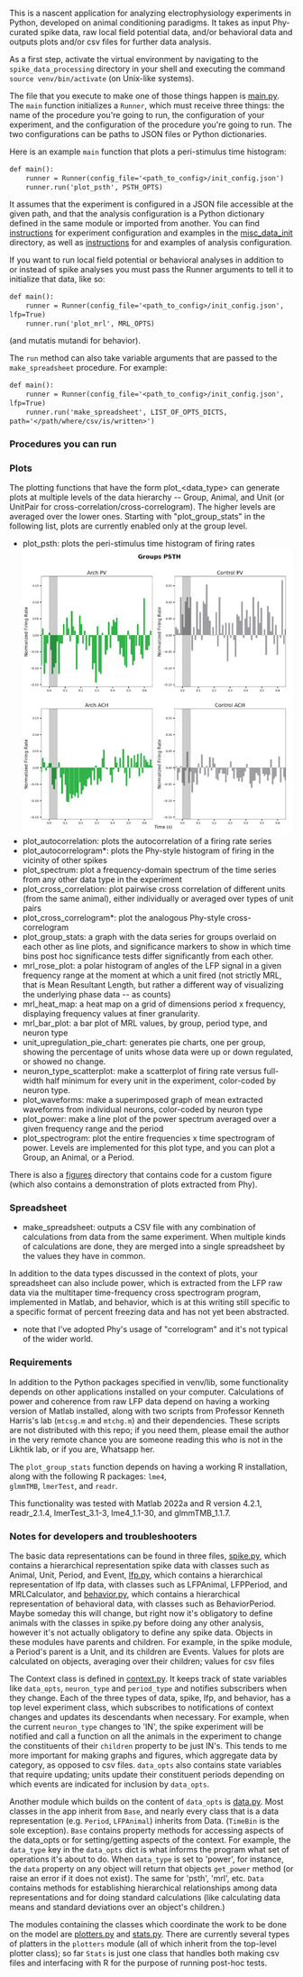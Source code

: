 This is a nascent application for analyzing electrophysiology experiments in Python, developed on animal conditioning 
paradigms.  It takes as input Phy-curated spike data, raw local field potential data, and/or behavioral data and outputs 
plots and/or csv files for further data analysis. 

As a first step, activate the virtual environment by navigating to the `spike_data_processing` directory in your shell 
and executing the command `source venv/bin/activate` (on Unix-like systems).

The file that you execute to make one of those things happen is [main.py](main.py). The `main` function initializes a 
`Runner`, which must receive three things: the name of the procedure you're going to run, the configuration of your 
experiment, and the configuration of the procedure you're going to run.  The two configurations can be paths to JSON 
files or Python dictionaries.  

Here is an example `main` function that plots a peri-stimulus time histogram:
```
def main():
    runner = Runner(config_file='<path_to_config>/init_config.json')
    runner.run('plot_psth', PSTH_OPTS)
```
It assumes that the experiment is configured in a JSON file accessible at the given path, and that the analysis 
configuration is a Python dictionary defined in the same module or imported from another. 
You can find [instructions](misc_data_init/experiment_config_howto.md) for experiment 
configuration and examples in the [misc_data_init](misc_data_init) directory, as well as 
[instructions](misc_data_init/analysis_config_howto.md) for and examples of analysis configuration.

If you want to run local field potential or behavioral analyses in addition to or instead of spike analyses you must 
pass the Runner arguments to tell it to initialize that data, like so:

```
def main():
    runner = Runner(config_file='<path_to_config>/init_config.json', lfp=True)
    runner.run('plot_mrl', MRL_OPTS)
```
(and mutatis mutandi for behavior).

The `run` method can also take variable arguments that are passed to the `make_spreadsheet` procedure.  For example:

```
def main():
    runner = Runner(config_file='<path_to_config>/init_config.json', lfp=True)
    runner.run('make_spreadsheet', LIST_OF_OPTS_DICTS, path='</path/where/csv/is/written>')
```

### Procedures you can run

### Plots

The plotting functions that have the form plot_<data_type> can generate plots at multiple levels of the data hierarchy -- 
Group, Animal, and Unit (or UnitPair for cross-correlation/cross-correlogram). The higher levels are averaged over the 
lower ones. Starting with "plot_group_stats" in the following list, plots are currently enabled only at the group level.

- plot_psth: plots the peri-stimulus time histogram of firing rates
![a sample psth plot by groups](sample_images/psth_group.png)
- plot_autocorrelation: plots the autocorrelation of a firing rate series
- plot_autocorrelogram*: plots the Phy-style histogram of firing in the vicinity of other spikes
- plot_spectrum: plot a frequency-domain spectrum of the time series from any other data type in the experiment
- plot_cross_correlation: plot pairwise cross correlation of different units (from the same animal), either individually 
or averaged over types of unit pairs
- plot_cross_correlogram*: plot the analogous Phy-style cross-correlogram
- plot_group_stats: a graph with the data series for groups overlaid on each other as line plots, and significance 
markers to show in which time bins post hoc significance tests differ significantly from each other.
- mrl_rose_plot: a polar histogram of angles of the LFP signal in a given frequency range at the moment at which a unit 
fired (not strictly MRL, that is Mean Resultant Length, but rather a different way of visualizing the underlying phase 
data -- as counts)
- mrl_heat_map: a heat map on a grid of dimensions period x frequency, displaying frequency values at finer granularity.
- mrl_bar_plot: a bar plot of MRL values, by group, period type, and neuron type
- unit_upregulation_pie_chart: generates pie charts, one per group, showing the percentage of units whose data were 
up or down regulated, or showed no change.
- neuron_type_scatterplot: make a scatterplot of firing rate versus full-width half minimum for every unit in the 
experiment, color-coded by neuron type.
- plot_waveforms: make a superimposed graph of mean extracted waveforms from individual neurons, color-coded by neuron 
type 
- plot_power: make a line plot of the power spectrum averaged over a given frequency range and the period
- plot_spectrogram: plot the entire frequencies x time spectrogram of power. Levels are implemented for this plot type, 
and you can plot a Group, an Animal, or a Period.

There is also a [figures](/figures) directory that contains code for a custom figure (which also contains a 
demonstration of plots extracted from Phy).

### Spreadsheet

- make_spreadsheet: outputs a CSV file with any combination of calculations from data from the same experiment. When 
multiple kinds of calculations are done, they are merged into a single spreadsheet by the values they have in common.

In addition to the data types discussed in the context of plots, your spreadsheet can also include power, which is 
extracted from the LFP raw data via the multitaper time-frequency cross spectrogram program, implemented in Matlab, and 
behavior, which is at this writing still specific to a specific format of percent freezing data and has not yet been
abstracted.

* note that I've adopted Phy's usage of "correlogram" and it's not typical of the wider world.

### Requirements

In addition to the Python packages specified in venv/lib, some functionality depends on other applications installed on 
your computer.  Calculations of power and coherence from raw LFP data depend on having a working version of Matlab 
installed, along with two scripts from Professor Kenneth Harris's lab (`mtcsg.m` and `mtchg.m`) and their dependencies.
These scripts are not distributed with this repo; if you need them, please email the author in the very remote chance 
you are someone reading this who is not in the Likhtik lab, or if you are, Whatsapp her.

The `plot_group_stats` function depends on having a working R installation, along with the following R packages: `lme4`,  
`glmmTMB`, `lmerTest`, and `readr`.  

This functionality was tested with Matlab 2022a and R version 4.2.1, readr_2.1.4, lmerTest_3.1-3, lme4_1.1-30, and 
glmmTMB_1.1.7. 


### Notes for developers and troubleshooters

The basic data representations can be found in three files, [spike.py](spike.py), which contains a hierarchical 
representation spike data with classes such as Animal, Unit, Period, and Event, [lfp.py](lfp.py), which contains a 
hierarchical representation of lfp data, with classes such as LFPAnimal, LFPPeriod, and MRLCalculator, and 
[behavior.py](behavior.py), which contains a hierarchical representation of behavioral data, with classes such as 
BehaviorPeriod.  Maybe someday this will change, but right now it's obligatory to define animals with the classes in 
spike.py before doing any other analysis, however it's not actually obligatory to define any spike data. Objects in 
these modules have parents and children.  For example, in the spike module, a Period's parent is a Unit, and its 
children are Events.  Values for plots are calculated on objects, averaging over their children; values for csv files

The Context class is defined in [context.py](context.py).  It keeps track of state variables like `data_opts`, 
`neuron_type` and `period_type` and notifies subscribers when they change. Each of the three types of data, spike, lfp, 
and behavior, has a top level experiment class, which subscribes to notifications of context changes and updates its 
descendants when necessary.  For example, when the current `neuron_type` changes to 'IN', the spike experiment will be 
notified and call a function on all the animals in the experiment to change the constituents of their `children` 
property to be just IN's.  This tends to me more important for making graphs and figures, which aggregate data by 
category, as opposed to csv files. `data_opts` also contains state variables that require updating; units update their 
constituent periods depending on which events are indicated for inclusion by `data_opts`.

Another module which builds on the content of `data_opts` is [data.py](data.py).  Most classes in the app inherit from 
`Base`, and nearly every class that is a data representation (e.g. `Period`, `LFPAnimal`) inherits from Data. (`TimeBin` 
is the sole exception).  `Base` contains property methods for accessing aspects of the data_opts or for setting/getting
aspects of the context.  For example, the `data_type` key in the `data_opts` dict is what informs the program what set 
of operations it's about to do. When `data_type` is set to 'power', for instance, the `data` property on any object will
return that objects `get_power` method (or raise an error if it does not exist).  The same for 'psth', 'mrl', etc. 
`Data` contains methods for establishing hierarchical relationships among data representations 
and for doing standard calculations (like calculating data means and standard deviations over an object's children.)

The modules containing the classes which coordinate the work to be done on the model are [plotters.py](plotters.py) and 
[stats.py](stats.py).  There are currently several types of platters in the `plotters` module (all of which inherit from
the top-level plotter class); so far `Stats` is just one class that handles both making csv files and interfacing with 
R for the purpose of running post-hoc tests.





